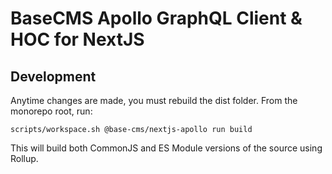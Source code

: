 # BaseCMS Apollo GraphQL Client & HOC for NextJS

## Development
Anytime changes are made, you must rebuild the dist folder. From the monorepo root, run:
```
scripts/workspace.sh @base-cms/nextjs-apollo run build
```
This will build both CommonJS and ES Module versions of the source using Rollup.
